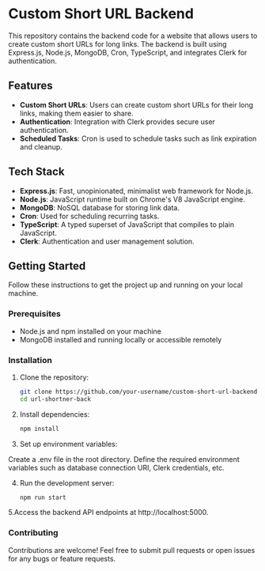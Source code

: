 # Custom Short URL Backend

This repository contains the backend code for a website that allows users to create custom short URLs for long links. The backend is built using Express.js, Node.js, MongoDB, Cron, TypeScript, and integrates Clerk for authentication.

## Features

- **Custom Short URLs**: Users can create custom short URLs for their long links, making them easier to share.
- **Authentication**: Integration with Clerk provides secure user authentication.
- **Scheduled Tasks**: Cron is used to schedule tasks such as link expiration and cleanup.

## Tech Stack

- **Express.js**: Fast, unopinionated, minimalist web framework for Node.js.
- **Node.js**: JavaScript runtime built on Chrome's V8 JavaScript engine.
- **MongoDB**: NoSQL database for storing link data.
- **Cron**: Used for scheduling recurring tasks.
- **TypeScript**: A typed superset of JavaScript that compiles to plain JavaScript.
- **Clerk**: Authentication and user management solution.

## Getting Started

Follow these instructions to get the project up and running on your local machine.

### Prerequisites

- Node.js and npm installed on your machine
- MongoDB installed and running locally or accessible remotely

### Installation

1. Clone the repository:

   ```bash
   git clone https://github.com/your-username/custom-short-url-backend.git
   cd url-shortner-back
   
2. Install dependencies:
    ```bash
    npm install
3. Set up environment variables:

Create a .env file in the root directory.
Define the required environment variables such as database connection URI, Clerk credentials, etc.

4. Run the development server:
    ```bash
    npm run start

5.Access the backend API endpoints at http://localhost:5000.
### Contributing
Contributions are welcome! Feel free to submit pull requests or open issues for any bugs or feature requests.
